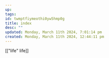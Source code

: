 ```yaml
---
up: 
tags: 
id: twmptfiymeothi0yw5hmp0g
title: index
desc: ""
updated: Monday, March 11th 2024, 7:01:14 pm
created: Monday, March 11th 2024, 12:44:11 pm
---
```



[["life" life]]